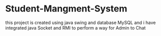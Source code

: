 # Student-Mangment-System
this project is created using java swing and database MySQL and i have integrated java Socket and RMI to perform a way for Admin to Chat
